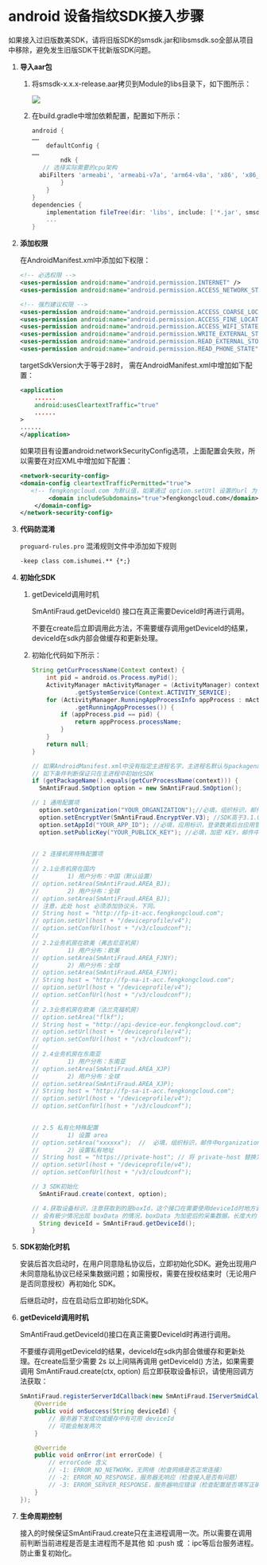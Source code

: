 # android 设备指纹SDK接入步骤

如果接入过旧版数美SDK，请将旧版SDK的smsdk.jar和libsmsdk.so全部从项目中移除，避免发生旧版SDK干扰新版SDK问题。

1. **导入aar包**

   1. 将smsdk-x.x.x-release.aar拷贝到Module的libs目录下，如下图所示：

      <img src="./res/res_001.png">

   2. 在build.gradle中增加依赖配置，配置如下所示：

      ```groovy
      android {
      ……
          defaultConfig {
      ……
              ndk {
      	 // 选择实际需要的cpu架构
       	abiFilters 'armeabi', 'armeabi-v7a', 'arm64-v8a', 'x86', 'x86_64' 
              }
          }
      }
      dependencies {
          implementation fileTree(dir: 'libs', include: ['*.jar', smsdk-x.x.x-release.aar'])
          ...
      }
      
      ```

2. **添加权限**

   在AndroidManifest.xml中添加如下权限：

   ```xml
   <!-- 必选权限 -->
   <uses-permission android:name="android.permission.INTERNET" />
   <uses-permission android:name="android.permission.ACCESS_NETWORK_STATE"/>
   
   <!-- 强烈建议权限 -->
   <uses-permission android:name="android.permission.ACCESS_COARSE_LOCATION" />
   <uses-permission android:name="android.permission.ACCESS_FINE_LOCATION" />
   <uses-permission android:name="android.permission.ACCESS_WIFI_STATE" />
   <uses-permission android:name="android.permission.WRITE_EXTERNAL_STORAGE" />
   <uses-permission android:name="android.permission.READ_EXTERNAL_STORAGE"/>
   <uses-permission android:name="android.permission.READ_PHONE_STATE" />
   ```

   targetSdkVersion大于等于28时， 需在AndroidManifest.xml中增加如下配置：

   ```xml
   <application
       ......
       android:usesCleartextTraffic="true"
       ......
   >
   ......
   </application>
   ```

   如果项目有设置android:networkSecurityConfig选项，上面配置会失败，所以需要在对应XML中增加如下配置： 

   ```xml
   <network-security-config>
   <domain-config cleartextTrafficPermitted="true">
      <!-- fengkongcloud.com 为默认值，如果通过 option.setUtl 设置的url 为 http 连接（下小节将介绍），需要将此 url，如 proxy.example.com 添加到 domain-config 中 -->
           <domain includeSubdomains="true">fengkongcloud.com</domain>
       </domain-config>
   </network-security-config>
   ```

3. **代码防混淆**

   `proguard-rules.pro` 混淆规则文件中添加如下规则

   ```txt
   -keep class com.ishumei.** {*;}
   ```

4. **初始化SDK**

   1. getDeviceId调用时机

      SmAntiFraud.getDeviceId() 接口在真正需要DeviceId时再进行调用。

      不要在create后立即调用此方法，不需要缓存调用getDeviceId的结果，deviceId在sdk内部会做缓存和更新处理。

   2. 初始化代码如下所示：

      ```java
      String getCurProcessName(Context context) {
          int pid = android.os.Process.myPid();
          ActivityManager mActivityManager = (ActivityManager) context
                  .getSystemService(Context.ACTIVITY_SERVICE);
          for (ActivityManager.RunningAppProcessInfo appProcess : mActivityManager
                  .getRunningAppProcesses()) {
              if (appProcess.pid == pid) {
                  return appProcess.processName;
              }
          }
          return null;
      } 
      
      // 如果AndroidManifest.xml中没有指定主进程名字，主进程名默认与packagename相同
      // 如下条件判断保证只在主进程中初始化SDK 
      if (getPackageName().equals(getCurProcessName(context))) {
      	SmAntiFraud.SmOption option = new SmAntiFraud.SmOption();
      
      // 1 通用配置项
        option.setOrganization("YOUR_ORGANIZATION");//必填，组织标识，邮件中 organization 项
      	option.setEncryptVer(SmAntiFraud.EncryptVer.V3); //SDK高于3.1.0版本，必填
      	option.setAppId("YOUR_APP_ID"); //必填，应用标识，登录数美后台应用管理查看，没有合适值，可以写 default
      	option.setPublicKey("YOUR_PUBLICK_KEY"); //必填，加密 KEY，邮件中 android_public_key 附件内容     
            
      
      // 2 连接机房特殊配置项
      // 
      // 2.1业务机房在国内
      //        1) 用户分布：中国（默认设置）
      // option.setArea(SmAntiFraud.AREA_BJ);
      //        2) 用户分布：全球
      // option.setArea(SmAntiFraud.AREA_BJ);
      // 注意，此处 host 必须添加协议头，下同。
      // String host = "http://fp-it-acc.fengkongcloud.com";
      // option.setUrl(host + "/deviceprofile/v4");
      // option.setConfUrl(host + "/v3/cloudconf");
      //
      // 2.2业务机房在欧美（弗吉尼亚机房）
      //        1) 用户分布：欧美
      // option.setArea(SmAntiFraud.AREA_FJNY);
      //        2) 用户分布：全球
      // option.setArea(SmAntiFraud.AREA_FJNY);
      // String host = "http://fp-na-it-acc.fengkongcloud.com";
      // option.setUrl(host + "/deviceprofile/v4");
      // option.setConfUrl(host + "/v3/cloudconf");
      //
      // 2.3业务机房在欧美（法兰克福机房）
      // option.setArea("flkf");
      // String host = "http://api-device-eur.fengkongcloud.com";
      // option.setUrl(host + "/deviceprofile/v4");
      // option.setConfUrl(host + "/v3/cloudconf");
      //
      // 2.4业务机房在东南亚
      //        1) 用户分布：东南亚
      // option.setArea(SmAntiFraud.AREA_XJP)
      //        2) 用户分布：全球
      // option.setArea(SmAntiFraud.AREA_XJP);
      // String host = "http://fp-sa-it-acc.fengkongcloud.com";
      // option.setUrl(host + "/deviceprofile/v4");
      // option.setConfUrl(host + "/v3/cloudconf");
      
      	
      // 2.5 私有化特殊配置
      //        1) 设置 area
      // option.setArea("xxxxxx");  //  必填，组织标识，邮件中organization项
      //        2) 设置私有地址
      // String host = "https://private-host"; // 将 private-host 替换为您自己的主机名（域名）
      // option.setUrl(host + "/deviceprofile/v4");
      // option.setConfUrl(host + "/v3/cloudconf");
      
      // 3 SDK初始化
        SmAntiFraud.create(context, option);
      
      // 4.获取设备标识，注意获取到的是boxId，这个接口在需要使用deviceId时地方调用，
      // 会有极少情况出现 boxData 的情况，boxData 为加密后的采集数据，长度大约 8KB
      	String deviceId = SmAntiFraud.getDeviceId();
      }
      
      ```

5. **SDK初始化时机**

   安装后首次启动时，在用户同意隐私协议后，立即初始化SDK。避免出现用户未同意隐私协议已经采集数据问题；如需授权，需要在授权结束时（无论用户是否同意授权）再初始化 SDK。

   后继启动时，应在启动后立即初始化SDK。

6. **getDeviceId调用时机**

   SmAntiFraud.getDeviceId()接口在真正需要DeviceId时再进行调用。

   不要缓存调用getDeviceId的结果，deviceId在sdk内部会做缓存和更新处理。在create后至少需要 2s 以上间隔再调用 getDeviceId() 方法，如果需要调用 SmAntiFraud.create(ctx, option) 后立即获取设备标识，请使用回调方法获取：

   ```java
   SmAntiFraud.registerServerIdCallback(new SmAntiFraud.IServerSmidCallback() {
       @Override
       public void onSuccess(String deviceId) {
           // 服务器下发成功或缓存中有可用 deviceId
           // 可能会触发两次
       }
   
       @Override
       public void onError(int errorCode) {
           // errorCode 含义
           // -1: ERROR_NO_NETWORK，无网络（检查网络是否正常连接）
           // -2: ERROR_NO_RESPONSE，服务器无响应（检查接入是否有问题）
           // -3: ERROR_SERVER_RESPONSE，服务器响应错误（检查配置是否填写正确）
       }
   });
   ```

7. **生命周期控制**

   接入的时候保证SmAntiFraud.create只在主进程调用一次。所以需要在调用前判断当前进程是否是主进程而不是其他 如 :push 或 ：ipc等后台服务进程。防止重复初始化。
